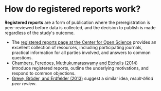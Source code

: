 # How do registered reports work?

**Registered reports** are a form of publication where the preregistration is peer-reviewed before data is collected, and the decision to publish is made regardless of the study's outcome.

* The [registered reports page at the Center for Open Science](https://cos.io/rr/) provides an excellent collection of resources, including participating journals, practical information for all parties involved, and answers to common questions.
* [Chambers, Feredoes, Muthukumaraswamy and Etchells \(2014\)](https://doi.org/10.3934/Neuroscience.2014.1.4) introduce registered reports, outline the underlying motivations, and respond to common objections.
* [Greve, Bröder, and Erdfelder \(2013\)](https://dx.doi.org/10.1027/1016-9040/a000144) suggest a similar idea, _result-blind peer review_.
